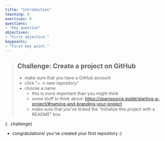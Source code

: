 ```yaml
---
title: "Introduction"
teaching: 0
exercises: 0
questions:
- "Key question"
objectives:
- "First objective."
keypoints:
- "First key point."
---
```


> ## Challenge: Create a project on GitHub
> - make sure that you have a GitHub account
> - click "+ -> new repository"
> - choose a name
>   - this is more important than you might think
>   - some stuff to think about: https://opensource.guide/starting-a-project/#naming-and-branding-your-project
>   - make sure that you've ticked the "Initialize this project with a README" box
>
{: .challenge}

- congratulations! you've created your first repository :)
